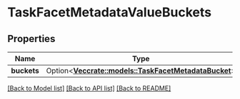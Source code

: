 # TaskFacetMetadataValueBuckets

## Properties

Name | Type | Description | Notes
------------ | ------------- | ------------- | -------------
**buckets** | Option<[**Vec<crate::models::TaskFacetMetadataBucket>**](task_facet_metadata_bucket.md)> |  | [optional]

[[Back to Model list]](../README.md#documentation-for-models) [[Back to API list]](../README.md#documentation-for-api-endpoints) [[Back to README]](../README.md)



